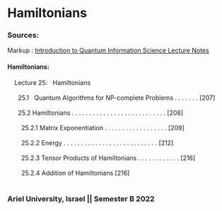 # Hamiltonians

### Sources:
Markup : [Introduction to Quantum Information Science
Lecture Notes](https://www.scottaaronson.com/qclec.pdf)

#### Hamiltonians:
&nbsp; &nbsp; Lecture 25: &nbsp; Hamiltonians <br/> <br/>
&nbsp; &nbsp; &nbsp; 25.1 &nbsp; Quantum Algorithms for NP-complete Problems . . . . . . . [207] <br/> <br/>
&nbsp; &nbsp; &nbsp; 25.2 Hamiltonians . . . . . . . . . . . . . . . . . . . . . . . . . . . [208] <br/> <br/>
&nbsp; &nbsp; &nbsp; &nbsp; 25.2.1 Matrix Exponentiation . . . . . . . . . . . . . . . . . . [209] <br/> <br/>
&nbsp; &nbsp; &nbsp; &nbsp; 25.2.2 Energy . . . . . . . . . . . . . . . . . . . . . . . . . . . [212] <br/> <br/>
&nbsp; &nbsp; &nbsp; &nbsp; 25.2.3 Tensor Products of Hamiltonians . . . . . . . . . . . . [216] <br/> <br/>
&nbsp; &nbsp; &nbsp; &nbsp; 25.2.4 Addition of Hamiltonians [216] <br/> <br/>

### Ariel University, Israel || Semester B 2022

